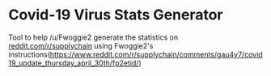 # Covid-19 Virus Stats Generator

Tool to help /u/Fwoggie2 generate the statistics on [reddit.com/r/supplychain](https://reddit.com/r/supplychain) using Fwoggie2's instructions(https://www.reddit.com/r/supplychain/comments/gau4y7/covid19_update_thursday_april_30th/fp2etid/)


